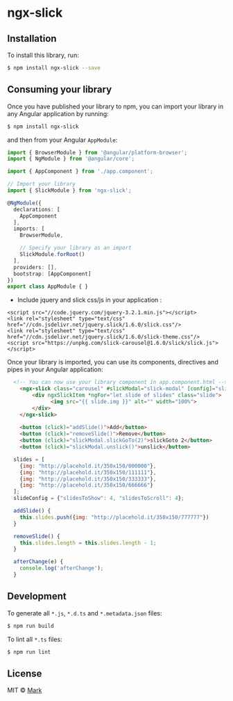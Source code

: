 # ngx-slick

## Installation

To install this library, run:

```bash
$ npm install ngx-slick --save
```

## Consuming your library

Once you have published your library to npm, you can import your library in any Angular application by running:

```bash
$ npm install ngx-slick
```

and then from your Angular `AppModule`:

```typescript
import { BrowserModule } from '@angular/platform-browser';
import { NgModule } from '@angular/core';

import { AppComponent } from './app.component';

// Import your library
import { SlickModule } from 'ngx-slick';

@NgModule({
  declarations: [
    AppComponent
  ],
  imports: [
    BrowserModule,

    // Specify your library as an import
    SlickModule.forRoot()
  ],
  providers: [],
  bootstrap: [AppComponent]
})
export class AppModule { }
```

- Include jquery and slick css/js in your application :
```
<script src="//code.jquery.com/jquery-3.2.1.min.js"></script>
<link rel="stylesheet" type="text/css" href="//cdn.jsdelivr.net/jquery.slick/1.6.0/slick.css"/>
<link rel="stylesheet" type="text/css" href="//cdn.jsdelivr.net/jquery.slick/1.6.0/slick-theme.css"/>
<script src="https://unpkg.com/slick-carousel@1.6.0/slick/slick.js"></script>
```

Once your library is imported, you can use its components, directives and pipes in your Angular application:
```html
  <!-- You can now use your library component in app.component.html -->
    <ngx-slick class="carousel" #slickModal="slick-modal" [config]="slideConfig" (afterChange)="afterChange($event)">
        <div ngxSlickItem *ngFor="let slide of slides" class="slide">
              <img src="{{ slide.img }}" alt="" width="100%">
        </div>
    </ngx-slick>
    
    <button (click)="addSlide()">Add</button>
    <button (click)="removeSlide()">Remove</button>
    <button (click)="slickModal.slickGoTo(2)">slickGoto 2</button>
    <button (click)="slickModal.unslick()">unslick</button>
```

```javascript
  slides = [
    {img: "http://placehold.it/350x150/000000"},
    {img: "http://placehold.it/350x150/111111"},
    {img: "http://placehold.it/350x150/333333"},
    {img: "http://placehold.it/350x150/666666"}
  ];
  slideConfig = {"slidesToShow": 4, "slidesToScroll": 4};

  addSlide() {
    this.slides.push({img: "http://placehold.it/350x150/777777"})
  }

  removeSlide() {
    this.slides.length = this.slides.length - 1;
  }

  afterChange(e) {
    console.log('afterChange');
  }
```


## Development

To generate all `*.js`, `*.d.ts` and `*.metadata.json` files:

```bash
$ npm run build
```

To lint all `*.ts` files:

```bash
$ npm run lint
```

## License

MIT © [Mark](mailto:hc.devmark@gmail.com)

